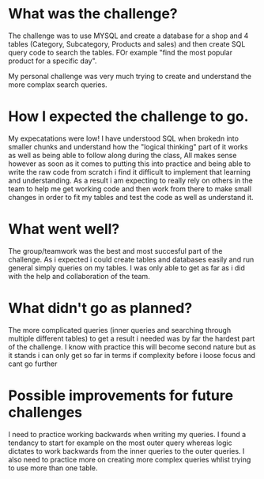
# What was the challenge?
The challenge was to use MYSQL and create a database for a shop and 4 tables (Category, Subcategory, Products and sales) and then create SQL query code to search the tables. FOr example "find the most popular product for a specific day".

My personal challenge was very much trying to create and understand the more complax search queries. 

# How I expected the challenge to go.
My expecatations were low! I have understood SQL when brokedn into smaller chunks and understand how the "logical thinking" part of it works as well as being able to follow along during the class, All makes sense however as soon as it comes to putting this into practice and being able to write the raw code from scratch i find it difficult to implement that learning and understanding. As a result i am expecting to really rely on others in the team to help me get working code and then work from there to make small changes in order to fit my tables and test the code as well as understand it.

# What went well?
The group/teamwork was the best and most succesful part of the challenge. As i expected i could create tables and databases easily and run general simply queries on my tables. I was only able to get as far as i did with the help and collaboration of the team. 

# What didn't go as planned?
The more complicated queries (inner queries and searching through multiple different tables) to get a result i needed was by far the hardest part of the challenge. I know with practice this will become second nature but as it stands i can only get so far in terms if complexity before i loose focus and cant go further

# Possible improvements for future challenges
I need to practice working backwards when writing my queries. I found a tendancy to start for example on the most outer query whereas logic dictates to work backwards from the inner queries to the outer queries. I also need to practice more on creating more complex queries whlist trying to use more than one table.
